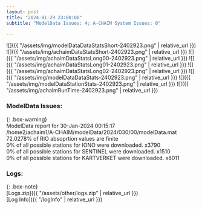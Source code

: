 ```yaml
---
layout: post
title: "2024-01-29 23:00:00"
subtitle: "ModelData Issues: 4; A-CHAIM System Issues: 0"

---
```


![]({{ "/assets/img/modelDataDataStatsShort-2402923.png" | relative_url }})
![]({{ "/assets/img/achaimDataStatsShort-2402923.png" | relative_url }})
![]({{ "/assets/img/achaimDataStatsLong00-2402923.png" | relative_url }})
![]({{ "/assets/img/achaimDataStatsLong01-2402923.png" | relative_url }})
![]({{ "/assets/img/achaimDataStatsLong02-2402923.png" | relative_url }})
![]({{ "/assets/img/modelDataDataStats-2402923.png" | relative_url }})
![]({{ "/assets/img/modelDataStationStats-2402923.png" | relative_url }})
![]({{ "/assets/img/achaimRunTime-2402923.png" | relative_url }})


### ModelData Issues:  
  
{: .box-warning}  
 ModelData report for 30-Jan-2024 00:15:17   
 /home2/achaim1/A-CHAIM/modelData/2024/030/00/modelData.mat   
 72.0278% of RIO absoprtion values are finite   
 0% of all possible stations for IONO were downloaded. x3790   
 0% of all possible stations for SENTINEL were downloaded. x1510   
 0% of all possible stations for KARTVERKET were downloaded. x8011   
  


### Logs:  
  
{: .box-note}  
[Logs.zip]({{ "/assets/other/logs.zip" | relative_url }})  
[Log Info]({{ "/logInfo" | relative_url }})  

